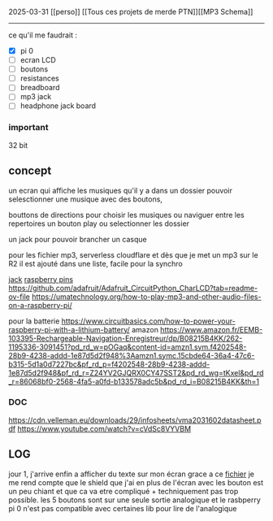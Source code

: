 2025-03-31
[[perso]] [[Tous ces projets de merde PTN]][[MP3 Schema]]

---

ce qu'il me faudrait :
- [x] pi 0
- [ ] ecran LCD
- [ ] boutons
- [ ] resistances
- [ ] breadboard
- [ ] mp3 jack
- [ ] headphone jack board

### important
32 bit

## concept 
un ecran qui affiche les musiques qu'il y a dans un dossier
pouvoir selesctionner une musique avec des boutons,

bouttons de directions pour choisir les musiques ou naviguer entre les repertoires
un bouton play ou selectionner les dossier

un jack pour pouvoir brancher un casque

pour les fichier mp3, serverless cloudflare et dès que je met un mp3 sur le R2 il est ajouté dans une liste, facile pour la synchro


[jack](https://forums.raspberrypi.com/viewtopic.php?t=127585)
[raspberry pins](https://www.etechnophiles.com/raspberry-pi-zero-gpio-pinout-specifications-programming-language/)
https://github.com/adafruit/Adafruit_CircuitPython_CharLCD?tab=readme-ov-file
https://umatechnology.org/how-to-play-mp3-and-other-audio-files-on-a-raspberry-pi/

pour la batterie
https://www.circuitbasics.com/how-to-power-your-raspberry-pi-with-a-lithium-battery/
amazon
https://www.amazon.fr/EEMB-103395-Rechargeable-Navigation-Enregistreur/dp/B08215B4KK/262-1195336-3091451?pd_rd_w=pOGaq&content-id=amzn1.sym.f4202548-28b9-4238-addd-1e87d5d2f948%3Aamzn1.symc.15cbde64-36a4-47c6-b315-5d1a0d7227bc&pf_rd_p=f4202548-28b9-4238-addd-1e87d5d2f948&pf_rd_r=Z24YV2GJQRX0CY47SST2&pd_rd_wg=tKxel&pd_rd_r=86068bf0-2568-4fa5-a0fd-b133578adc5b&pd_rd_i=B08215B4KK&th=1


### DOC

https://cdn.velleman.eu/downloads/29/infosheets/vma2031602datasheet.pdf
https://www.youtube.com/watch?v=cVdSc8VYVBM


## LOG
jour 1, j'arrive enfin a afficher du texte sur mon écran grace a ce [fichier](https://cdn.velleman.eu/downloads/29/infosheets/vma203_scheme.pdf) 
je me rend compte que le shield que j'ai en plus de l'écran avec les bouton est un peu chiant et que ca va etre compliqué + techniquement pas trop possible. les 5 boutons sont sur une seule sortie analogique et le rasbperry pi 0 n'est pas compatible avec certaines lib pour lire de l'analogique



